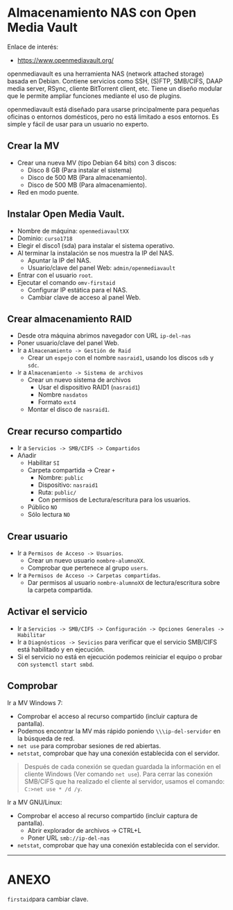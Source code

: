 

# Almacenamiento NAS con Open Media Vault

Enlace de interés:
* https://www.openmediavault.org/

openmediavault es una herramienta NAS (network attached storage) basada en Debian.
Contiene servicios como SSH, (S)FTP, SMB/CIFS, DAAP media server, RSync, cliente
BitTorrent client, etc. Tiene un diseño modular que le permite ampliar funciones
mediante el uso de plugins.

openmediavault está diseñado para usarse principalmente para pequeñas oficinas o
entornos domésticos, pero no está limitado a esos entornos.
Es simple y fácil de usar para un usuario no experto.

## Crear la MV

* Crear una nueva MV (tipo Debian 64 bits) con 3 discos:
    * Disco 8 GB (Para instalar el sistema)
    * Disco de 500 MB (Para almacenamiento).
    * Disco de 500 MB (Para almacenamiento).
* Red en modo puente.

## Instalar Open Media Vault.

* Nombre de máquina: `openmediavaultXX`
* Dominio: `curso1718`
* Elegir el disco1 (sda) para instalar el sistema operativo.
* Al terminar la instalación se nos muestra la IP del NAS.
    * Apuntar la IP del NAS.
    * Usuario/clave del panel Web: `admin/openmediavault`
* Entrar con el usuario `root`.
* Ejecutar el comando `omv-firstaid`
    * Configurar IP estática para el NAS.
    * Cambiar clave de acceso al panel Web.

## Crear almacenamiento RAID

* Desde otra máquina abrimos navegador con URL `ip-del-nas`
* Poner usuario/clave del panel Web.
* Ir a `Almacenamiento -> Gestión de Raid`
    * Crear un `espejo` con el nombre `nasraid1`, usando los discos `sdb` y `sdc`.
* Ir a `Almacenamiento -> Sistema de archivos`
    * Crear un nuevo sistema de archivos
        * Usar el dispositivo RAID1 (`nasraid1`)
        * Nombre `nasdatos`
        * Formato `ext4`
    * Montar el disco de `nasraid1`.

## Crear recurso compartido

* Ir a `Servicios -> SMB/CIFS -> Compartidos`
* Añadir
    * Habilitar `SI`
    * Carpeta compartida -> Crear `+`
        * Nombre: `public`
        * Dispositivo: `nasraid1`
        * Ruta: `public/`
        * Con permisos de Lectura/escritura para los usuarios.
    * Público `NO`
    * Sólo lectura `NO`

## Crear usuario

* Ir a `Permisos de Acceso -> Usuarios`.
    * Crear un nuevo usuario `nombre-alumnoXX`.
    * Comprobar que pertenece al grupo `users`.
* Ir a `Permisos de Acceso -> Carpetas compartidas`.
    * Dar permisos al usuario `nombre-alumnoXX` de lectura/escritura sobre la carpeta compartida.

## Activar el servicio

* Ir a `Servicios -> SMB/CIFS -> Configuración -> Opciones Generales -> Habilitar`
* Ir a `Diagnósticos -> Sevicios` para verificar que el servicio SMB/CIFS está habilitado y en ejecución.
* Si el servicio no está en ejecución podemos reiniciar el equipo o probar con `systemctl start smbd`.

## Comprobar

Ir a MV Windows 7:
* Comprobar el acceso al recurso compartido (incluir captura de pantalla).
* Podemos encontrar la MV más rápido poniendo `\\\ip-del-servidor` en la búsqueda de red.
* `net use` para comprobar sesiones de red abiertas.
* `netstat`, comprobar que hay una conexión establecida con el servidor.

> Después de cada conexión se quedan guardada la información en el cliente Windows (Ver comando `net use`).
> Para cerrar las conexión SMB/CIFS que ha realizado el cliente al servidor, usamos el comando: `C:>net use * /d /y`.

Ir a MV GNU/Linux:
* Comprobar el acceso al recurso compartido  (incluir captura de pantalla).
    * Abrir explorador de archivos -> CTRL+L
    * Poner URL `smb://ip-del-nas`
* `netstat`, comprobar que hay una conexión establecida con el servidor.

---

# ANEXO

`firstaid`para cambiar clave.

